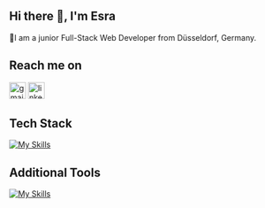 ## Hi there 👋, I'm Esra
🌱I am a junior Full-Stack Web Developer from Düsseldorf, Germany.

 ## Reach me on 
 [<img src='https://cdn.jsdelivr.net/npm/simple-icons@3.0.1/icons/gmail.svg' alt='gmail' height='30'>](mailto:esrapinarkaya@gmail.com)
[<img src='https://cdn.jsdelivr.net/npm/simple-icons@3.0.1/icons/linkedin.svg' alt='linkedin' height='30'>](https://www.linkedin.com/in/www.linkedin.com/in/esra-pinar-berkus/)  

## Tech Stack
[![My Skills](https://skillicons.dev/icons?i=js,html,css,react,bootstrap,tailwind,nodejs,express,postgresql,sqlite,mongodb)](https://skillicons.dev)

## Additional Tools
[![My Skills](https://skillicons.dev/icons?i=git,github,postman,figma)](https://skillicons.dev)
